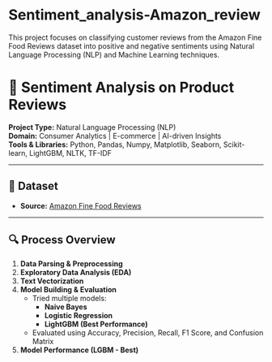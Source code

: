 # Sentiment_analysis-Amazon_review
This project focuses on classifying customer reviews from the Amazon Fine Food Reviews dataset into positive and negative sentiments using Natural Language Processing (NLP) and Machine Learning techniques. 

# 🧠 Sentiment Analysis on Product Reviews  
**Project Type:** Natural Language Processing (NLP)  
**Domain:** Consumer Analytics | E-commerce | AI-driven Insights  
**Tools & Libraries:** Python, Pandas, Numpy, Matplotlib, Seaborn, Scikit-learn, LightGBM, NLTK, TF-IDF

---
## 📁 Dataset

- **Source:** [Amazon Fine Food Reviews](https://www.kaggle.com/datasets/snap/amazon-fine-food-reviews)
---

## 🔍 Process Overview

1. **Data Parsing & Preprocessing**
2. **Exploratory Data Analysis (EDA)**
3. **Text Vectorization**
4. **Model Building & Evaluation**
   - Tried multiple models:
     - **Naive Bayes**
     - **Logistic Regression**
     - **LightGBM (Best Performance)**
   - Evaluated using Accuracy, Precision, Recall, F1 Score, and Confusion Matrix
5. **Model Performance (LGBM - Best)**
